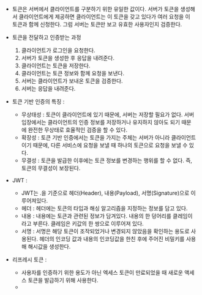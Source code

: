 - 토큰은 서버에서 클라이언트를 구분하기 위한 유일한 값이다. 서버가 토큰을 생성해서 클라이언트에게 제공하면 클라이언트는 이 토큰을 갖고 있다가 여러 요청을 이 토큰과 함께 신청한다. 그럼 서버는 토큰만 보고 유효한 사용자인지 검증한다.
- 토큰을 전달하고 인증받는 과정 
  1. 클라이언트가 로그인을 요청한다. 
  2. 서버가 토큰을 생성한 후 응답을 내려준다. 
  3. 클라이언트는 토큰을 저장한다. 
  4. 클라이언트는 토큰 정보와 함께 요청을 보낸다.
  5. 서버는 클라이언트가 보내온 토큰을 검증한다. 
  6. 서버는 응답을 내려준다. 

- 토큰 기반 인증의 특징 : 
  - 무상태성 : 토큰이 클라이언트에 있기 때문에, 서버는 저장할 필요가 없다. 서버 입장에서는 클라이언트의 인증 정보를 저장하거나 유지하지 않아도 되기 때문에 완전한 무상태로 효율적인 검증을 할 수 있다. 
  - 확장성 : 토큰 기반 인증에서는 토큰을 가지는 주체는 서버가 아니라 클라이언트이기 때문에, 다른 서비스에 요청을 보낼 때 하나의 토큰으로 요청을 보낼 수 있다. 
  - 무결성 : 토큰을 발급한 이후에는 토큰 정보를 변경하는 행위를 할 수 없다. 즉, 토큰의 무결성이 보장된다.

- JWT : 
  - JWT는 .을 기준으로 헤더(Header), 내용(Payload), 서명(Signature)으로 이루어져있다.
  - 헤더 : 헤더에는 토큰의 타입과 해싱 알고리즘을 지정하는 정보를 담고 있다. 
  - 내용 : 내용에는 토큰과 관련된 정보가 담겨있다. 내용의 한 덩어리를 클레임이라고 부른다. 클레임은 키값의 한 쌍으로 이루어져 있다.
  - 서명 : 서명은 해당 토큰이 조작되었거나 변경되지 않았음을 확인하는 용도로 사용된다. 헤더의 인코딩 값과 내용의 인코딩값을 한친 후에 주어진 비밀키를 사용해 해시값을 생성한다. 


- 리프레시 토큰 : 
  - 사용자를 인증하기 위한 용도가 아닌 엑세스 토큰이 만료되었을 때 새로운 액세스 토큰을 발급하기 위해 사용한다. 
  - 
